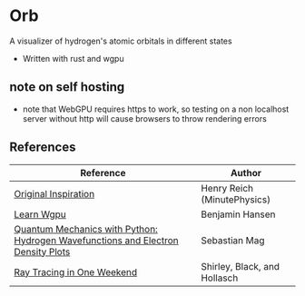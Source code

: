 # Orb

A visualizer of hydrogen's atomic orbitals in different states

- Written with rust and wgpu

## note on self hosting
- note that WebGPU requires https to work, so testing on a non localhost server 
without http will cause browsers to throw rendering errors


## References

| Reference                                                                                                                                                                                                         | Author                       |
|--------------------------------------------------------------------------------------------------------------------------------------------------------------------------------------------------------------------|------------------------------|
| [Original Inspiration](https://www.youtube.com/watch?v=W2Xb2GFK2yc&ab_channel=minutephysics)                                                                                                                      | Henry Reich (MinutePhysics)  |
| [Learn Wgpu](https://sotrh.github.io/learn-wgpu/)                                                                                                                                                                 | Benjamin Hansen              |
| [Quantum Mechanics with Python: Hydrogen Wavefunctions and Electron Density Plots](https://ssebastianmag.medium.com/computational-physics-with-python-hydrogen-wavefunctions-electron-density-plots-8fede44b7b12) | Sebastian Mag                |
| [Ray Tracing in One Weekend](https://github.com/RayTracing/raytracing.github.io?tab=readme-ov-file)                                                                                                               | Shirley, Black, and Hollasch |
